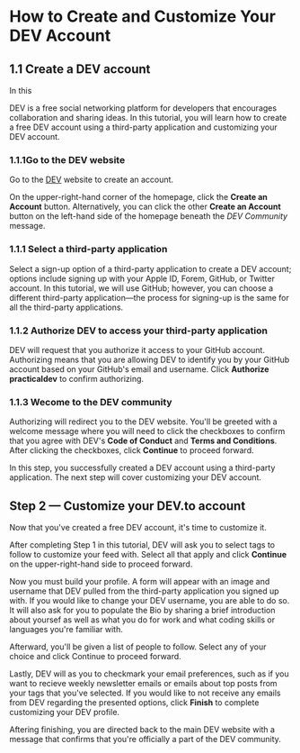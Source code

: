 # How to Create and Customize Your DEV Account

## 1.1 Create a DEV account
In this 

DEV is a free social networking platform for developers that encourages collaboration and sharing ideas. In this tutorial, you will learn how to create a free DEV account using a third-party application and customizing your DEV account. 

### 1.1.1Go to the DEV website
Go to the [DEV](dev.to) website to create an account. 

On the upper-right-hand corner of the homepage, click the **Create an Account** button. Alternatively, you can click the other **Create an Account** button on the left-hand side of the homepage beneath the _DEV Community_ message.

### 1.1.1 Select a third-party application
Select a sign-up option of a third-party application to create a DEV account; options include signing up with your Apple ID, Forem, GitHub, or Twitter account. In this tutorial, we will use GitHub; however, you can choose a different third-party application—the process for signing-up is the same for all the third-party applications. 

### 1.1.2 Authorize DEV to access your third-party application
DEV will request that you authorize it access to your GitHub account. Authorizing means that you are allowing DEV to identify you by your GitHub account based on your GitHub's email and username. Click  **Authorize practicaldev** to confirm authorizing. 

### 1.1.3 Wecome to the DEV community
Authorizing will redirect you to the DEV website. You'll be greeted with a welcome message where you will need to click the checkboxes to confirm that you agree with DEV's **Code of Conduct** and **Terms and Conditions**. After clicking the checkboxes, click **Continue** to proceed forward.

In this step, you successfully created a DEV account using a third-party application. The next step will cover customizing your DEV account.

## Step 2 — Customize your DEV.to account
Now that you've created a free DEV account, it's time to customize it. 

After completing Step 1 in this tutorial, DEV will ask you to select tags to follow to customize your feed with. Select all that apply and click **Continue** on the upper-right-hand side to proceed forward.

Now you must build your profile. A form will appear with an image and username that DEV pulled from the third-party application you signed up with. If you would like to change your DEV username, you are able to do so. It will also ask for you to populate the Bio by sharing a brief introduction about yoursef as well as what you do for work and what coding skills or languages you're familiar with. 

Afterward, you'll be given a list of people to follow. Select any of your choice and click Continue to proceed forward. 

Lastly, DEV will as you to checkmark your email preferences, such as if you want to recieve weekly newsletter emails or emails about top posts from your tags that you've selected. If you would like to not receive any emails from DEV regarding the presented options, click **Finish** to complete customizing your DEV profile.

Aftering finishing, you are directed back to the main DEV website with a message that confirms that you're officially a part of the DEV community. 

